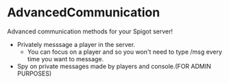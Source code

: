 # AdvancedCommunication
Advanced communication methods for your Spigot server!

* Privately messsage a player in the server.
    * You can focus on a player and so you won't need to type /msg <player> every time you want to message.
* Spy on private messages made by players and console.(FOR ADMIN PURPOSES)
